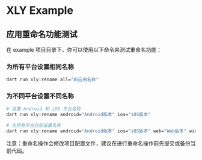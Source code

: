 # XLY Example

## 应用重命名功能测试

在 example 项目目录下，你可以使用以下命令来测试重命名功能：

### 为所有平台设置相同名称
```bash
dart run xly:rename all="新应用名称"
```

### 为不同平台设置不同名称
```bash
# 设置 Android 和 iOS 平台名称
dart run xly:rename android="Android版本" ios="iOS版本"

# 为所有平台分别设置名称
dart run xly:rename android="Android版本" ios="iOS版本" web="Web版本" windows="Windows版本" linux="Linux版本" mac="Mac版本"
```

注意：重命名操作会修改项目配置文件，建议在进行重命名操作前先提交或备份当前代码。
